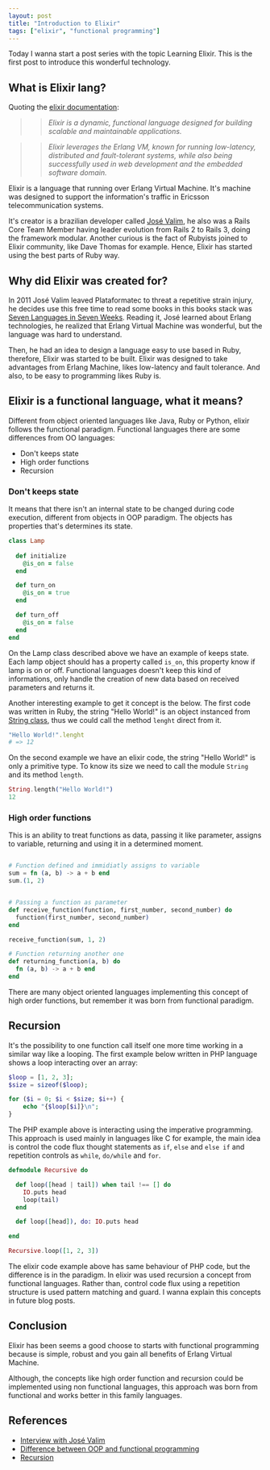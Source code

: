 ```yaml
---
layout: post
title: "Introduction to Elixir"
tags: ["elixir", "functional programming"]
---
```


Today I wanna start a post series with the topic Learning Elixir. This is the first post to introduce this wonderful technology.

## What is Elixir lang?

Quoting the [elixir documentation](https://elixir-lang.org/): 

>> *Elixir is a dynamic, functional language designed for building scalable and maintainable applications.*

>> *Elixir leverages the Erlang VM, known for running low-latency, distributed and fault-tolerant systems, while also being successfully used in web development and the embedded software domain.*


Elixir is a language that running over Erlang Virtual Machine. It's machine was designed to support the information's traffic in Ericsson telecommunication systems.

It's creator is a brazilian developer called [José Valim](https://twitter.com/josevalim), he also was a Rails Core Team Member having leader evolution from Rails 2 to Rails 3, doing the framework modular. Another curious is the fact of Rubyists joined to Elixir community, like Dave Thomas for example. Hence, Elixir has started using the best parts of Ruby way.

## Why did Elixir was created for?

In 2011 José Valim leaved Plataformatec to threat a repetitive strain injury, he decides use this free time to read some books in this books stack was [Seven Languages in Seven Weeks](https://www.amazon.com/Seven-Languages-Weeks-Programming-Programmers/dp/193435659X). Reading it, José learned about Erlang technologies, he realized that Erlang Virtual Machine was wonderful, but the language was hard to understand.

Then, he had an idea to design a language easy to use based in Ruby, therefore, Elixir was started to be built. Elixir was designed to take advantages from Erlang Machine, likes low-latency and fault tolerance. And also, to be easy to programming likes Ruby is.

## Elixir is a functional language, what it means?

Different from object oriented languages like Java, Ruby or Python, elixir follows the functional paradigm. Functional languages there are some differences from OO languages:

 * Don't keeps state
 * High order functions
 * Recursion

### Don't keeps state

It means that there isn't an internal state to be changed during code execution, different from objects in OOP paradigm. The objects has properties that's determines its state.

```ruby
class Lamp
  
  def initialize
    @is_on = false
  end

  def turn_on
    @is_on = true
  end

  def turn_off
    @is_on = false
  end
end
```

On the Lamp class described above we have an example of keeps state. Each lamp object should has a property called `is_on`, this property know if lamp is on or off. Functional languages doesn't keep this kind of informations, only handle the creation of new data based on received parameters and returns it.

Another interesting example to get it concept is the below. The first code was written in Ruby, the string "Hello World!" is an object instanced from [String class](https://ruby-doc.org/core-2.5.1/String.html), thus we could call the method `lenght` direct from it.

```ruby
"Hello World!".lenght
# => 12
```

On the second example we have an elixir code, the string "Hello World!" is only a primitive type. To know its size we need to call the module `String` and its method `length`.

```elixir
String.length("Hello World!")
12
```

### High order functions

This is an ability to treat functions as data, passing it like parameter, assigns to variable, returning and using it in a determined moment.

```elixir

# Function defined and immidiatly assigns to variable
sum = fn (a, b) -> a + b end
sum.(1, 2)


# Passing a function as parameter
def receive_function(function, first_number, second_number) do
  function(first_number, second_number)
end

receive_function(sum, 1, 2)

# Function returning another one
def returning_function(a, b) do
  fn (a, b) -> a + b end
end
```

There are many object oriented languages implementing this concept of high order functions, but remember it was born from functional paradigm.

## Recursion

It's the possibility to one function call itself one more time working in a similar way like a looping. The first example below written in PHP language shows a loop interacting over an array:

```php
$loop = [1, 2, 3];
$size = sizeof($loop);

for ($i = 0; $i < $size; $i++) {
    echo "{$loop[$i]}\n";
}
```
The PHP example above is interacting using the imperative programming. This approach is used mainly in languages like C for example, the main idea is control the code flux thought statements as `if`, `else` and `else if` and repetition controls as `while`, `do/while` and `for`.

```elixir
defmodule Recursive do

  def loop([head | tail]) when tail !== [] do
    IO.puts head
    loop(tail)
  end

  def loop([head]), do: IO.puts head

end

Recursive.loop([1, 2, 3])
```
The elixir code example above has same behaviour of PHP code, but the difference is in the paradigm. In elixir was used recursion a concept from functional languages. Rather than, control code flux using a repetition structure is used pattern matching and guard. I wanna explain this concepts in future blog posts.

## Conclusion

Elixir has been seems a good choose to starts with functional programming because is simple, robust and you gain all benefits of Erlang Virtual Machine.

Although, the concepts like high order function and recursion could be implemented using non functional languages, this approach was born from functional and works better in this family languages.

## References

* [Interview with José Valim](https://www.youtube.com/watch?v=Vmln9LvGbdo)
* [Difference between OOP and functional programming](https://www.educba.com/functional-programming-vs-oop/)
* [Recursion](https://elixir-lang.org/getting-started/recursion.html)
